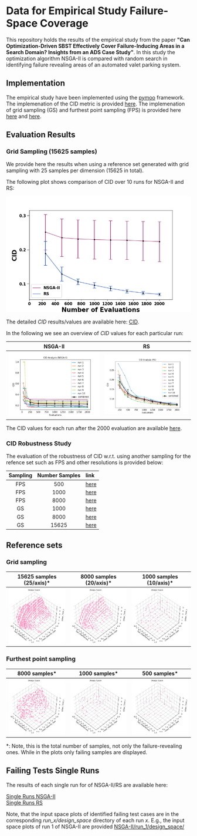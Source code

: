 #  Data for Empirical Study Failure-Space Coverage
This repository holds the results of the empirical study from the paper **"Can Optimization-Driven SBST Effectively Cover Failure-Inducing Areas in a Search Domain? Insights from an ADS Case Study"**.
In this study the optimization algorithm NSGA-II is compared with random search in identifying failure revealing areas of an automated valet parking system.

## Implementation

The empirical study have been implemented using the [pymoo](https://pymoo.org) framework.
The implemenation of the CID metric is provided [here](code/metric/cid.py). The implemenation of grid sampling (GS) and furthest point sampling (FPS) is provided here [here](code/sampling/gs.py) and [here](code/sampling/fps.py).

## Evaluation Results

### Grid Sampling (15625 samples)

We provide here the results when using a reference set generated with grid sampling with 25 samples per dimension (15625 in total).

The following plot shows comparison of CID over 10 runs for NSGA-II and RS:

<img src="cid/gs_25/subplots_combined_ds.png" alt="results_10_runs" width="600"/>

The detailed *CID* results/values are available here: [CID](/cid/gs_25/combined_CID.csv).

In the following we see an overview of *CID* values for each particular run:

NSGA-II         |  RS
:-------------------------:|:-------------------------:
<img src="cid/gs_25/CID_combined_NSGA-II.png" alt="HV" width="600"/>  |  <img src="cid/gs_25/CID_combined_RS.png" alt="HV" width="600"/>

The CID values for each run after the 2000 evaluation are available [here](cid/gs_25/overview_CID.csv).


### CID Robustness Study

The evaluation of the robustness of CID w.r.t. using another sampling for the refence set such as FPS and other resolutions is provided below:

Sampling        |  Number Samples | link
:-------------------------:|:-------------------------:|:--------------
FPS | 500 | [here](cid/fps_500/combined_CID.csv)
FPS | 1000 | [here](cid/fps_1000/combined_CID.csv)
FPS | 8000 | [here](cid/fps_8000/combined_CID.csv)
GS | 1000 |  [here](cid/gs_10/combined_CID.csv)
GS | 8000 |  [here](cid/gs_20/combined_CID.csv)
GS | 15625 |  [here](cid/gs_25/combined_CID.csv)



## Reference sets

### Grid sampling

15625 samples (25/axis)*      |  8000 samples (20/axis)*  | 1000 samples (10/axis)*
:-------------------------:|:-------------------------:|:-------------------------:
<img src="ref_set/gs_25/design_space_3d_angle(45, -45).png" alt="refset_gs_25" width="400"/> |  <img src="ref_set/gs_20/design_space_3d_angle(45, -45).png" alt="refset_gs_25" width="400"/>  |<img src="ref_set/gs_10/design_space_3d_angle(45, -45).png" alt="refset_gs_25" width="400"/>


### Furthest point sampling


8000 samples*    |  1000 samples* | 500 samples*
:-------------------------:|:-------------------------:|:-------------------------:
<img src="ref_set/fps_8000/design_space_3d_angle(45, -45).png" alt="refset_gs_25" width="400"/> |  <img src="ref_set/fps_1000/design_space_3d_angle(45, -45).png" alt="refset_gs_25" width="400"/>  |<img src="ref_set/fps_500/design_space_3d_angle(45, -45).png" alt="refset_gs_25" width="400"/>

*: Note, this is the total number of samples, not only the failure-revealing ones. While in the plots only failing samples are displayed.

## Failing Tests Single Runs

The results of each single run for of NSGA-II/RS are available here: 

[Single Runs NSGA-II](NSGA-II/) \
[Single Runs RS](RS/)

Note, that the input space plots of identified failing test cases are in the corresponding *run_x/design_space* directory of each run *x*.
E.g., the input space plots of run 1 of NSGA-II are provided [NSGA-II/run_1/design_space/](NSGA-II/run_1/design_space/)
